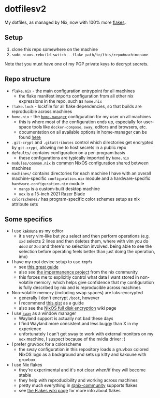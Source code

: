 # dotfilesv2

My dotfiles, as managed by Nix, now with 100% more
[flakes](https://nixos.wiki/wiki/Flakes).

## Setup

1. clone this repo somewhere on the machine
1. `sudo nixos-rebuild switch --flake path/to/this/repo#machinename`

Note that you must have one of my PGP private keys to decrypt secrets.

## Repo structure

* `flake.nix` - the main configuration entrypoint for all machines
    * the flake manifest imports configuration from all other nix expressions
      in the repo, such as `home.nix`
* `flake.lock` - lockfile for all flake dependencies, so that builds are
  reproducible across machines
* `home.nix` - the [`home-manager`](https://github.com/nix-community/home-manager)
  configuration for my user on all machines
    * this is where most of the configuration ends up, especially for user-space
      tools like `docker-compose`, `sway`, editors and browsers, etc.
    * documentation on all available options in home-manager can be found
      [here](https://nix-community.github.io/home-manager/options.html)
* `.git-crypt` and `.gitattributes` control which directories get encrypted
  by `git-crypt`, allowing me to host secrets in a public repo
* `defaults/` contains configuration on a per-program basis
    * these configurations are typically imported by `home.nix`
* `modules/common.nix` is common NixOS configuration shared between machines
* `machines/` contains directories for each machine I have with an overall
  machine-specific `configuration.nix` module and a hardware-specific
  `hardware-configuration.nix` module
    * `mango` is a custom-built desktop machine
    * `nox` is a 15-inch 2021 Razer Blade
* `colorschemes/` has program-specific color schemes setup as nix attribute
  sets

## Some specifics

* I use [`kakoune`](https://github.com/mawww/kakoune) as my editor
    * it's very vim-like but you select and then perform operations
      (e.g. `xxd` selects 2 lines and then deletes them, where with vim
      you do `dddd` or `2dd` and there's no selection involved. being able
      to see the selection before operating feels better than just doing the
      operation, imo)
* I have my root device setup to use `tmpfs`
    * see [this great guide](https://elis.nu/blog/2020/05/nixos-tmpfs-as-root/)
    * also see [the impermanence project](https://github.com/nix-community/impermanence)
      from the nix community
    * this forces me to explicitly control what data I want stored in
      non-volatile memory, which helps give confidence that my configuration
      is fully described by nix and is reproducible across machines
* Non-volatile memory (including swap spaces) are luks-encrypted
    * generally I don't encrypt `/boot`, however
    * I recommend [this gist](https://gist.github.com/martijnvermaat/76f2e24d0239470dd71050358b4d5134)
      as a guide
    * also see the [NixOS full disk encryption](https://nixos.wiki/wiki/Full_Disk_Encryption)
      wiki page
* I use [`sway`](https://github.com/swaywm/sway) as a window manager
    * Wayland support is actually not bad these days
    * I find Wayland more consistent and less buggy than X in my experience
    * unfortunately I can't get sway to work with external monitors on my
      `nox` machine, I suspect because of the nvidia driver :(
* I prefer gruvbox for a colorscheme
    * the sway configuration in this repository loads a gruvbox colored
      NixOS logo as a background and sets up kitty and kakoune with gruvbox
* I use Nix flakes
    * they're experimental and it's not clear when/if they will become stable
    * they help with reproducibility and working across machines
    * pretty much everything in [@nix-community](https://github.com/nix-community)
      supports flakes
    * see [the Flakes wiki page](https://nixos.wiki/wiki/Flakes) for more info
      about flakes
